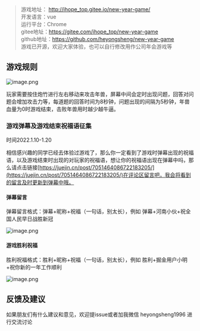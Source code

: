 <!--
 * @Author: 贺永胜
 * @Date: 2022-01-05 08:43:55
 * @email: 1378431028@qq.com
 * @LastEditors: 贺永胜
 * @LastEditTime: 2022-01-19 14:35:51
 * @Descripttion: 
-->
> 游戏地址： http://ihope_top.gitee.io/new-year-game/</br>
> 开发语言：vue</br>
> 运行平台：Chrome</br>
> gitee地址：https://gitee.com/ihope_top/new-year-game</br>
> github地址：https://github.com/heyongsheng/new-year-game</br>
> 游戏已开源，欢迎大家体验，也可以自行修改用作公司年会游戏等

## 游戏规则

![image.png](https://p6-juejin.byteimg.com/tos-cn-i-k3u1fbpfcp/731cb8bd33914f628ffcf8e24c2e128f~tplv-k3u1fbpfcp-watermark.image?)

玩家需要按住炮竹进行左右移动来攻击年兽，屏幕中间会定时出现问题，回答对问题会增加攻击力等，每道题的回答时间为8秒钟，问题出现的间隔为5秒钟，年兽血量为0时游戏结束，击败年兽用时越少越牛逼。

### 游戏弹幕及游戏结束祝福语征集

时间2022.1.10-1.20

相信感兴趣的同学已经去体验过游戏了，那么你一定看到了游戏时弹幕出现的祝福语，以及游戏结束时出现的对玩家的祝福语，想让你的祝福语出现在弹幕中吗，那么请点击链接[https://juejin.cn/post/7051464086722183205/](https://juejin.cn/post/7051464086722183205/)在评论区留言吧，我会将看到的留言及时更新到弹幕中哦。

#### 弹幕留言

弹幕留言格式：弹幕+昵称+祝福（一句话，别太长），例如 弹幕+河南小伙+祝全国人民早日战胜新冠

![image.png](https://p6-juejin.byteimg.com/tos-cn-i-k3u1fbpfcp/12825e65025140d5986444120d378ce3~tplv-k3u1fbpfcp-watermark.image?)

#### 游戏胜利祝福

胜利祝福格式：胜利+昵称+祝福（一句话，别太长），例如 胜利+掘金用户小明+祝你新的一年工作顺利

![image.png](https://p9-juejin.byteimg.com/tos-cn-i-k3u1fbpfcp/7e1a74266a6b4f869f4ea1dc1653a5e3~tplv-k3u1fbpfcp-watermark.image?)

## 反馈及建议

如果朋友们有什么建议和意见，欢迎提issue或者加我微信 heyongsheng1996 进行交流讨论